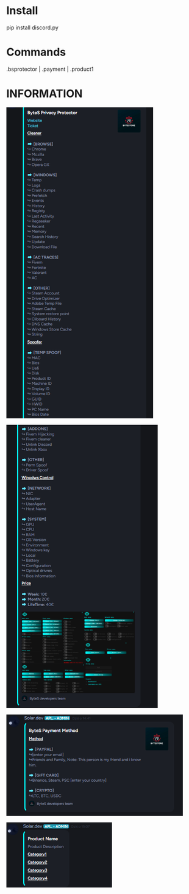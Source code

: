 # Install
pip install discord.py

# Commands
.bsprotector | .payment | .product1

# INFORMATION 

![](https://github.com/MrQueecy/Discord-Reseller-Bot-Helper/blob/main/image%20(1).png)

![](https://github.com/MrQueecy/Discord-Reseller-Bot-Helper/blob/main/image%20(2).png)

![](https://github.com/MrQueecy/Discord-Reseller-Bot-Helper/blob/main/image.png)

![](https://github.com/MrQueecy/Discord-Reseller-Bot-Helper/blob/main/yourproduct.png)
